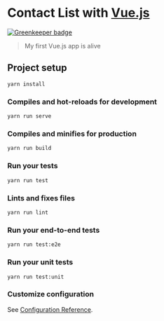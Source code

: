 # Contact List with [Vue.js](https://vuejs.org/)

[![Greenkeeper badge](https://badges.greenkeeper.io/leosuncin/contact-list.svg)](https://greenkeeper.io/)

> My first Vue.js app is alive

## Project setup
```
yarn install
```

### Compiles and hot-reloads for development
```
yarn run serve
```

### Compiles and minifies for production
```
yarn run build
```

### Run your tests
```
yarn run test
```

### Lints and fixes files
```
yarn run lint
```

### Run your end-to-end tests
```
yarn run test:e2e
```

### Run your unit tests
```
yarn run test:unit
```

### Customize configuration
See [Configuration Reference](https://cli.vuejs.org/config/).
